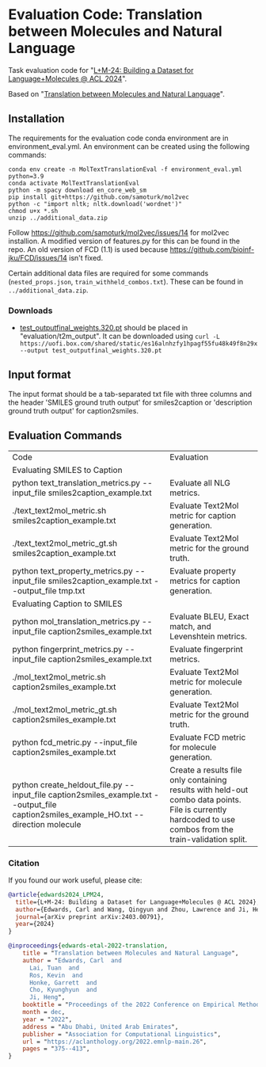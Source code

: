 # Evaluation Code: Translation between Molecules and Natural Language
Task evaluation code for "[L+M-24: Building a Dataset for Language+Molecules @ ACL 2024](https://arxiv.org/abs/2403.00791)".

Based on "[Translation between Molecules and Natural Language](https://arxiv.org/abs/2204.11817)".


## Installation
The requirements for the evaluation code conda environment are in environment_eval.yml. An environment can be created using the following commands: 

```
conda env create -n MolTextTranslationEval -f environment_eval.yml python=3.9
conda activate MolTextTranslationEval
python -m spacy download en_core_web_sm
pip install git+https://github.com/samoturk/mol2vec
python -c "import nltk; nltk.download('wordnet')"
chmod u+x *.sh
unzip ../additional_data.zip
```

Follow https://github.com/samoturk/mol2vec/issues/14 for mol2vec installion. A modified version of features.py for this can be found in the repo. 
An old version of FCD (1.1) is used because https://github.com/bioinf-jku/FCD/issues/14 isn't fixed. 

Certain additional data files are required for some commands (`nested_props.json`, `train_withheld_combos.txt`). These can be found in `../additional_data.zip`.

### Downloads

* [test_outputfinal_weights.320.pt](https://uofi.box.com/s/es16alnhzfy1hpagf55fu48k49f8n29x) should be placed in "evaluation/t2m_output".
It can be downloaded using ```curl -L  https://uofi.box.com/shared/static/es16alnhzfy1hpagf55fu48k49f8n29x --output test_outputfinal_weights.320.pt```

## Input format
The input format should be a tab-separated txt file with three columns and the header 'SMILES ground truth  output' for smiles2caption or 'description	ground truth	output' for caption2smiles. 

## Evaluation Commands

<table>
  <tr>
    <td>Code</td>
    <td>Evaluation</td>
  </tr>
  <tr>
    <td colspan="2">Evaluating SMILES to Caption</td>
  </tr>
  <tr>
    <td>python text_translation_metrics.py --input_file smiles2caption_example.txt</td>
    <td>Evaluate all NLG metrics.</td>
  </tr>
  <tr>
    <td>./text_text2mol_metric.sh smiles2caption_example.txt</td>
    <td>Evaluate Text2Mol metric for caption generation.</td>
  </tr>
  <tr>
    <td>./text_text2mol_metric_gt.sh smiles2caption_example.txt</td>
    <td>Evaluate Text2Mol metric for the ground truth.</td>
  </tr>
  <tr>
    <td>python text_property_metrics.py --input_file smiles2caption_example.txt --output_file tmp.txt</td>
    <td>Evaluate property metrics for caption generation.</td>
  </tr>
  <tr>
    <td colspan="2">Evaluating Caption to SMILES</td>
  </tr>
  <tr>
    <td>python mol_translation_metrics.py --input_file caption2smiles_example.txt</td>
    <td>Evaluate BLEU, Exact match, and Levenshtein metrics.</td>
  </tr>
  <tr>
    <td>python fingerprint_metrics.py --input_file caption2smiles_example.txt</td>
    <td>Evaluate fingerprint metrics.</td>
  </tr>
  <tr>
    <td>./mol_text2mol_metric.sh caption2smiles_example.txt</td>
    <td>Evaluate Text2Mol metric for molecule generation.</td>
  </tr>
  <tr>
    <td>./mol_text2mol_metric_gt.sh caption2smiles_example.txt</td>
    <td>Evaluate Text2Mol metric for the ground truth.</td>
  </tr>
  <tr>
    <td>python fcd_metric.py --input_file caption2smiles_example.txt</td>
    <td>Evaluate FCD metric for molecule generation.</td>
  </tr>
  <tr>
    <td>python create_heldout_file.py --input_file caption2smiles_example.txt --output_file caption2smiles_example_HO.txt --direction molecule</td>
    <td>Create a results file only containing results with held-out combo data points. File is currently hardcoded to use combos from the train-validation split. </td>
  </tr>
</table>



### Citation
If you found our work useful, please cite:


```bibtex
@article{edwards2024_LPM24,
  title={L+M-24: Building a Dataset for Language+Molecules @ ACL 2024},
  author={Edwards, Carl and Wang, Qingyun and Zhou, Lawrence and Ji, Heng},
  journal={arXiv preprint arXiv:2403.00791},
  year={2024}
}

@inproceedings{edwards-etal-2022-translation,
    title = "Translation between Molecules and Natural Language",
    author = "Edwards, Carl  and
      Lai, Tuan  and
      Ros, Kevin  and
      Honke, Garrett  and
      Cho, Kyunghyun  and
      Ji, Heng",
    booktitle = "Proceedings of the 2022 Conference on Empirical Methods in Natural Language Processing",
    month = dec,
    year = "2022",
    address = "Abu Dhabi, United Arab Emirates",
    publisher = "Association for Computational Linguistics",
    url = "https://aclanthology.org/2022.emnlp-main.26",
    pages = "375--413",
}
```
